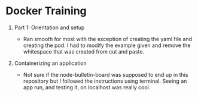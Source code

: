 # Docker Training

1. Part 1: Orientation and setup
    * Ran smooth for most with the exception of creating the yaml file and creating the pod. I had to modify the example given and remove the whitespace that was created from cut and paste.

2. Containerizing an application
    * Not sure if the node-bulletin-board was supposed to end up in this repository but I followed the instructions using terminal. Seeing an app run, and testing it, on localhost was really cool.